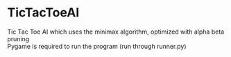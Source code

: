 # TicTacToeAI
Tic Tac Toe AI which uses the minimax algorithm, optimized with alpha beta pruning <br />
Pygame is required to run the program (run through runner.py)
